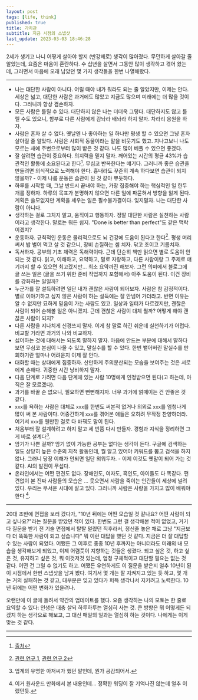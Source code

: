 ```yaml
---
layout: post
tags: [life, think]
published: true
title: 가치관
subtitle: 지금 시점의 스냅샷
last_update: 2023-03-03 18:46:28
---
```


 2세가 생기고 나니 어떻게 살아야 할지 (반강제로) 생각이 많아졌다. 무던하게
 살아갈 줄 알았는데, 요즘은 마음이 혼란하다. 수 십년을 살면서 그동안 많이
 생각하고 겪어 왔는데, 그러면서 마음에 오래 남았던 몇 가지 생각들을 한번
 나열해봤다.

---

 * 나는 대단한 사람이 아니다. 어릴 때야 내가 뭐라도 되는 줄 알았지만, 이제는
   안다. 세상은 넓고, 대단한 사람은 과거에도 많았고 지금도 많으며 미래에는 더
   많을 것이다. 그러니까 항상 겸손하자.
 * 모든 사람은 틀릴 수 있다. 대단하지 않은 나는 더더욱 그렇다. 대단하지도 않고
   틀릴 수도 있으니, 함부로 다른 사람에게 감놔라 배놔라 하지 말자. 차라리 응원을
   하자.
 * 사람은 혼자 살 수 없다. 옛날엔 나 좋아하는 일 하나만 평생 할 수 있으면 그냥
   혼자 살아질 줄 알았다. 사람은 사회적 동물이라는 말을 비웃기도 했고.
   지나고보니 나도 모르는 새에 주변으로부터 많이 받은 것 같다. 나도 많이 베풀 수
   있으면 좋겠다.
 * 잘 살려면 습관이 중요하다. 의지력을 믿지 말자. 깨어있는 시간의 평균 43%가
   습관적인 활동에 소요된다고 한다[^1]. 무심코 반복한다는 얘기다. 그러니까 좋은
   습관을 만들려면 의식적으로 노력해야 한다. 흉내라도 꾸준히 계속 하다보면
   습관이 되지 않을까? - 이제 나름 운동은 습관이 된 것 같아 뿌듯하다.
 * 하루를 시작할 때, 그날 반드시 끝내야 하는, 가장 집중해야 하는 핵심적인 일
   한두개를 정하자. 하루의 목표가 분명하지 않으면 다른 일에 파묻혀서 방향을 잃게
   된다. 계획은 쓸모없지만 계획을 세우는 일은 필수불가결이다. 잊지말자. 나는
   대단한 사람이 아니다.
 * 생각하는 걸로 그치지 말고, 움직이고 행동하자. 정말 대단한 사람은 실천하는
   사람이라고 생각한다. 말로는 뭐든 쉽지. "Done is better than perfect"도 같은
   맥락이겠지?
 * 운동하자. 규칙적인 운동은 물리적으로도 뇌 건강에 도움이 된다고 한다[^2]. 평생
   머리 써서 밥 벌어 먹고 살 것 같으니, 장비 손질하는 셈 치자. 닦고 조이고
   기름치자.
 * 독서하자. 공부의 기초 체력은 독해력이다. 근데 단순히 책만 읽으면 별로 도움이
   안되는 것 같다. 읽고, 이해하고, 요약하고, 말로 자랑하고, 다른 사람이랑 그
   주제로 얘기까지 할 수 있으면 최고겠지만... 최소 요약까진 해보자. 그런
   의미에서 블로그에 글 쓰는 일은 (글을 쓰기 위한 준비 작업까지 포함해서) 아주
   도움이 된다. 이건 장비를 강화하는 일일까?
 * 누군가를 잘 설득하려면 일단 내가 괜찮은 사람이 되어보자. 사람은 참
   감정적이다. 별로 이야기하고 싶지 않은 사람이 하는 설득에는 잘 안넘어
   가더라고. 반면 이유는 알 수 없지만 묘하게 믿음이 가는 사람도 있고. 일상과
   일터가 다르겠지만, 괜찮은 사람이 되어 손해볼 일은 아니겠지. 근데 괜찮은
   사람이 대체 뭘까? 어떻게 해야 괜찮은 사람이 되지?
 * 다른 사람을 지나치게 신경쓰지 말자. 이게 참 말로 하긴 쉬운데 실천하기가
   어렵다. 비교할 거라면 과거의 나와 비교하자.
 * 싫어하는 것에 대해서는 되도록 말하지 말자. 마음에 안드는 부분에 대해서 말하다
   보면 무심코 본심이 나올 수 있고, 말실수를 할 수 있다. 한번 뱉어버린 말실수를
   만회하기란 얼마나 어려운지 이제 잘 안다.
 * 대화할 때는 상대에게 집중하자. 산만하게 주의분산되는 모습을 보여주는 것은
   서로에게 손해다. 귀중한 시간 낭비하지 말자.
 * 다음 단계로 가려면 다음 단계에 있는 사람 10명에게 인정받으면 된다(고 하는데,
   아직은 잘 모르겠다).
 * 과거를 바꿀 순 없으니, 필요하면 뻔뻔해지자. 너무 과거에 얽매이는 건 안좋은 것
   같다.
 * `xxx`를 욕하는 사람은 대체로 `xxx`를 한번도 써본적 없거나 의외로 `xxx`를
   엄청나게 많이 써 본 사람이다. 어중간하게 `xxx`를 겪어본 애들은 오히려 무작정
   찬양하더라. 여기서 `xxx`를 웬만한 걸로 다 바꿔도 말이 된다.
 * 처음부터 잘 설계하려고 하지 말고 세 번쯤 다시 만들자. 경험과 지식을 정리하면
   그게 바로 설계다[^3].
 * 암기가 나쁜 걸까? 암기 없이 가능한 공부는 없다는 생각이 든다. 구글에 검색하는
   일도 상당히 높은 수준의 지적 활동인데, 뭘 알고 있어야 키워드를 뽑고 검색을
   하지 않나. 그러니 당장 이해가 안되면 일단 외워두자. - 이제 이것도 옛말이 되어
   가는 것 같다. AI의 발전이 무섭다.
 * 온라인에서는 어떤 편견도 없다. 장애인도, 여자도, 흑인도, 아이들도 다 똑같다.
   편견없이 본 진짜 사람들의 모습은 ... 웃으면서 사람을 죽이는 인간들이 세상에
   널려있다. 우리는 무서운 시대에 살고 있다. 그러니까 사람은 사랑을 가지고 많이
   배워야 한다 [^4].

---

 20대 초반에 면접을 보러 갔다가, "10년 뒤에는 어떤 모습일 것 같나요? 어떤 사람이
 되고 싶나요?"라는 질문을 받았던 적이 있다. 한번도 그런 걸 생각해본 적이 없었고,
 거기다 질문을 받기 전 기술 면접에서 탈탈 털렸던 직후라서, 정신줄 놓은 채로 그냥
 "지금보다 더 똑똑한 사람이 되고 싶습니다" 뭐 이런 대답을 했던 것 같다. 지금은
 더 잘 대답할 수 있는 사람이 되었다. 어쨌든 그 이후로 종종 10년 후까지는
 아니더라도 미래의 내 모습을 생각해보게 되었고, 이제 어렴풋이 지향하는 것들은
 생겼다. 되고 싶은 것, 하고 싶은 것, 유지하고 싶은 것, 뭐 이것저것 있는데, 엄청
 구체적이고 대단할 필요는 없는 것 같다. 어떤 건 그럴 수 없기도 하고. 어쨌든
 우연하게도 이 질문을 받은지 얼추 10년이 된 이 시점에서 한번 스냅샷을 남겨 봤다.
 여기서 몇 개는 잘 지켜지고 있는 듯 하고, 몇 개는 거의 실패하는 것 같고,
 대부분은 잊고 있다가 퍼뜩 생각나서 지키려고 노력한다. 10년 뒤에는 어떤 변화가
 있을려나.
 
 오랜만에 이 글에 들려서 약간의 업데이트를 했다. 요즘 생각하는 나의 모토는 한
 줄로 요약할 수 있다: 인생은 대충 살되 하루하루는 열심히 사는 것. 큰 방향은 뭐
 어떻게든 되겠지 하는 생각으로 해보고, 그 대신 매일의 일과는 열심히 하는 것이다.
 나에게는 이게 맞는 것 같다.

---

[^1]:
    [출처](https://en.wikipedia.org/wiki/Wendy_Wood_(psychologist)#Habits)

[^2]: [관련 연구
    1](https://www.health.harvard.edu/blog/regular-exercise-changes-brain-improve-memory-thinking-skills-201404097110),
    [관련 연구 2](https://www.ncbi.nlm.nih.gov/pmc/articles/PMC3768113/)

[^3]: 업계의 유명한 아저씨가 했던 말인데, 뭔가 공감되어서.

[^4]: 이거 원사운드 만화에서 본 내용인데... 정확한 워딩이 잘 기억나진 않는데
    얼추 이랬던듯.
